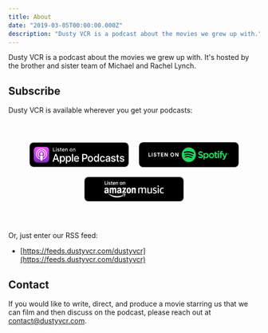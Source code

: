 ```yaml
---
title: About
date: "2019-03-05T00:00:00.000Z"
description: "Dusty VCR is a podcast about the movies we grew up with."
---
```


Dusty VCR is a podcast about the movies we grew up with. It's hosted by the brother and sister team of Michael and Rachel Lynch.

## Subscribe

Dusty VCR is available wherever you get your podcasts:

<style>
.badges {
  display: flex;
  flex-direction: column;
  margin: 3rem 0;
}

@media screen and (min-width: 768px) {
  .badges {
    flex-direction: row;
  }
}

.badges p {
  text-align: center;
  margin: 0;
}

.badges img {
    width: 200px;
    margin: 0.5rem;
}

@media screen and (min-width: 768px) {
  .badges img {
    height: 50px;
  }
}
</style>

<div class="badges">

[![Listen on Apple Podcasts](apple-badge.svg)](https://itunes.apple.com/us/podcast/dusty-vcr/id1455432897)
[![Listen on Spotify](spotify-badge.svg)](https://open.spotify.com/show/6dLxmDZjUs0NEN1teb4SZs)
[![Listen on Amazon Music](amazon-badge.png)](https://music.amazon.com/podcasts/f795531d-fa4a-4397-a8a4-28cf435e17ac)

</div>

Or, just enter our RSS feed:

* [https://feeds.dustyvcr.com/dustyvcr](https://feeds.dustyvcr.com/dustyvcr)

## Contact

If you would like to write, direct, and produce a movie starring us that we can film and then discuss on the podcast, please reach out at [contact@dustyvcr.com](mailto:contact@dustyvcr.com).
